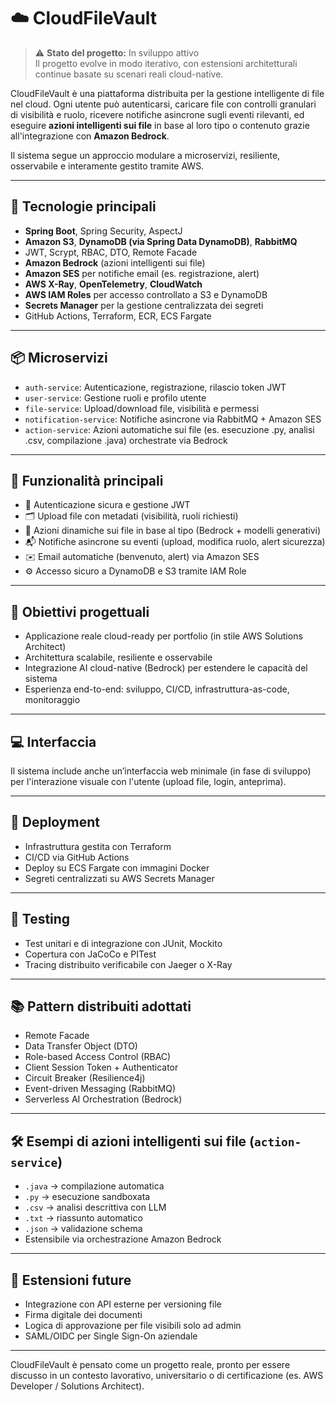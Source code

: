 # ☁️ CloudFileVault

> ⚠️ **Stato del progetto:** In sviluppo attivo  
> Il progetto evolve in modo iterativo, con estensioni architetturali continue basate su scenari reali cloud-native.

CloudFileVault è una piattaforma distribuita per la gestione intelligente di file nel cloud. Ogni utente può autenticarsi, caricare file con controlli granulari di visibilità e ruolo, ricevere notifiche asincrone sugli eventi rilevanti, ed eseguire **azioni intelligenti sui file** in base al loro tipo o contenuto grazie all'integrazione con **Amazon Bedrock**.

Il sistema segue un approccio modulare a microservizi, resiliente, osservabile e interamente gestito tramite AWS.

---

## 🔧 Tecnologie principali
- **Spring Boot**, Spring Security, AspectJ
- **Amazon S3**, **DynamoDB (via Spring Data DynamoDB)**, **RabbitMQ**
- JWT, Scrypt, RBAC, DTO, Remote Facade
- **Amazon Bedrock** (azioni intelligenti sui file)
- **Amazon SES** per notifiche email (es. registrazione, alert)
- **AWS X-Ray**, **OpenTelemetry**, **CloudWatch**
- **AWS IAM Roles** per accesso controllato a S3 e DynamoDB
- **Secrets Manager** per la gestione centralizzata dei segreti
- GitHub Actions, Terraform, ECR, ECS Fargate

---

## 📦 Microservizi
- `auth-service`: Autenticazione, registrazione, rilascio token JWT
- `user-service`: Gestione ruoli e profilo utente
- `file-service`: Upload/download file, visibilità e permessi
- `notification-service`: Notifiche asincrone via RabbitMQ + Amazon SES
- `action-service`: Azioni automatiche sui file (es. esecuzione .py, analisi .csv, compilazione .java) orchestrate via Bedrock

---

## 📄 Funzionalità principali
- 🔐 Autenticazione sicura e gestione JWT
- 🗂️ Upload file con metadati (visibilità, ruoli richiesti)
- 🔎 Azioni dinamiche sui file in base al tipo (Bedrock + modelli generativi)
- 📬 Notifiche asincrone su eventi (upload, modifica ruolo, alert sicurezza)
- ✉️ Email automatiche (benvenuto, alert) via Amazon SES
- ⚙️ Accesso sicuro a DynamoDB e S3 tramite IAM Role

---

## 🎯 Obiettivi progettuali
- Applicazione reale cloud-ready per portfolio (in stile AWS Solutions Architect)
- Architettura scalabile, resiliente e osservabile
- Integrazione AI cloud-native (Bedrock) per estendere le capacità del sistema
- Esperienza end-to-end: sviluppo, CI/CD, infrastruttura-as-code, monitoraggio

---

## 💻 Interfaccia
Il sistema include anche un’interfaccia web minimale (in fase di sviluppo) per l'interazione visuale con l'utente (upload file, login, anteprima).

---

## 🚀 Deployment
- Infrastruttura gestita con Terraform
- CI/CD via GitHub Actions
- Deploy su ECS Fargate con immagini Docker
- Segreti centralizzati su AWS Secrets Manager

---

## 🧪 Testing
- Test unitari e di integrazione con JUnit, Mockito
- Copertura con JaCoCo e PITest
- Tracing distribuito verificabile con Jaeger o X-Ray

---

## 📚 Pattern distribuiti adottati
- Remote Facade
- Data Transfer Object (DTO)
- Role-based Access Control (RBAC)
- Client Session Token + Authenticator
- Circuit Breaker (Resilience4j)
- Event-driven Messaging (RabbitMQ)
- Serverless AI Orchestration (Bedrock)

---

## 🛠️ Esempi di azioni intelligenti sui file (`action-service`)
- `.java` → compilazione automatica
- `.py` → esecuzione sandboxata
- `.csv` → analisi descrittiva con LLM
- `.txt` → riassunto automatico
- `.json` → validazione schema
- Estensibile via orchestrazione Amazon Bedrock

---

## 🧠 Estensioni future
- Integrazione con API esterne per versioning file
- Firma digitale dei documenti
- Logica di approvazione per file visibili solo ad admin
- SAML/OIDC per Single Sign-On aziendale

---

CloudFileVault è pensato come un progetto reale, pronto per essere discusso in un contesto lavorativo, universitario o di certificazione (es. AWS Developer / Solutions Architect).



